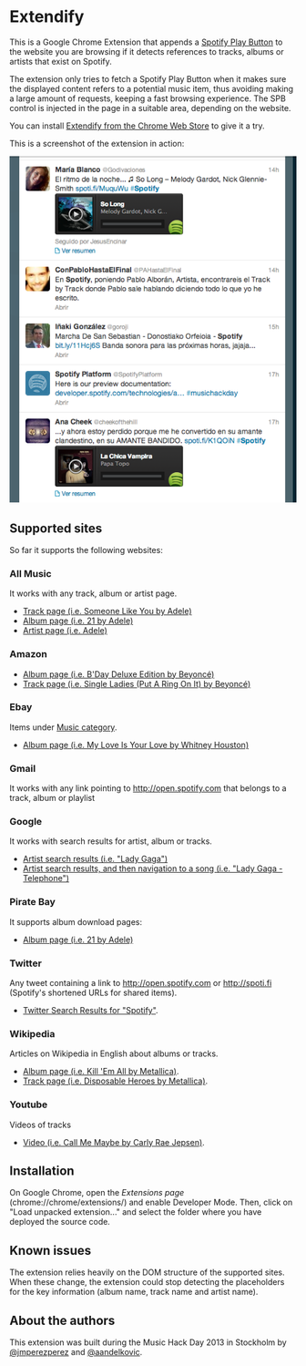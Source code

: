 # Extendify

This is a Google Chrome Extension that appends a [Spotify Play Button](https://developer.spotify.com/technologies/widgets/spotify-play-button/) to the website you are browsing if it detects references to tracks, albums or artists that exist on Spotify.

The extension only tries to fetch a Spotify Play Button when it makes sure the displayed content refers to a potential music item, thus avoiding making a large amount of requests, keeping a fast browsing experience. The SPB control is injected in the page in a suitable area, depending on the website.

You can install [Extendify from the Chrome Web Store](https://chrome.google.com/webstore/detail/extendify/jjajfginmjgdpblfanoimdanifdmcokd?authuser=1) to give it a try.

This is a screenshot of the extension in action:

![Sample of Spotify Play Button Chrome Extension](https://github.com/JMPerez/extendify/raw/master/twitter-sample.png)

## Supported sites

So far it supports the following websites:

### All Music
It works with any track, album or artist page.

* [Track page (i.e. Someone Like You by Adele)](http://www.allmusic.com/song/someone-like-you-mt0042770499)
* [Album page (i.e. 21 by Adele)](http://www.allmusic.com/album/21-mw0002080092)
* [Artist page (i.e. Adele)](http://www.allmusic.com/artist/adele-mn0000503460)

### Amazon

* [Album page (i.e. B'Day Deluxe Edition by Beyoncé)](http://www.amazon.co.uk/BDay-Deluxe-Edition-Beyonce/dp/B002ZVG86C/)
* [Track page (i.e. Single Ladies (Put A Ring On It) by Beyoncé)](http://www.amazon.co.uk/Single-Ladies-Put-Ring-On/dp/B002SPA21M/)

### Ebay
Items under [Music category](http://www.ebay.com/hcp/entertainment/music).

* [Album page (i.e. My Love Is Your Love by Whitney Houston)](http://www.ebay.com/ctg/My-Love-Your-Love-Whitney-Houston-CD-Jan-1998-2-Discs-Arista-/3190079?fvcs=1226&_fcls=1&_tab=2&_trksid=m185&_trkparms=algo%3DPP.GENRES%26its%3DK%26itu%3DUCK%252BUA%26otn%3D16%26ps%3D63%26clkid%3D5005620363478891640&_qi=RTM1002374)

### Gmail
It works with any link pointing to http://open.spotify.com that belongs to a track, album or playlist

### Google
It works with search results for artist, album or tracks.

* [Artist search results (i.e. "Lady Gaga")](https://www.google.se/search?q=lady+gaga&oq=lady+gaga&aqs=chrome.0.59j60j61l3j59.908&sugexp=chrome,mod=1&sourceid=chrome&ie=UTF-8)
* [Artist search results, and then navigation to a song (i.e. "Lady Gaga - Telephone")](https://www.google.se/search?q=lady+gaga&oq=lady+gaga&aqs=chrome.0.59j60j61l3j59.908&sugexp=chrome,mod=1&sourceid=chrome&ie=UTF-8#hl=en&sa=X&tbo=d&q=lady+gaga+telephone&stick=H4sIAAAAAAAAAGOovnz8BQMDgy4HsxCXfq6-gYm5RXx8rhJXiIKhhYmlubmxpZagb2lxZrJjUUlmcUlIfnB-XnrV57zKAwcU4sWMmr-Jr7GMed67thcATs49_EoAAAA&extab=1&npsic=-49&bav=on.2,or.r_gc.r_pw.r_qf.&bvm=bv.41248874,d.d2k&fp=54ed95ba89a39dc3&biw=1375&bih=330)

### Pirate Bay
It supports album download pages:

* [Album page (i.e. 21 by Adele)](http://thepiratebay.se/torrent/7931368/Adele_-_21])

### Twitter

Any tweet containing a link to http://open.spotify.com or http://spoti.fi (Spotify's shortened URLs for shared items).

* [Twitter Search Results for "Spotify"](https://twitter.com/search?q=spotify).

### Wikipedia
Articles on Wikipedia in English about albums or tracks.

* [Album page (i.e. Kill 'Em All by Metallica)](http://en.wikipedia.org/wiki/Kill_%27Em_All).
* [Track page (i.e. Disposable Heroes by Metallica)](http://en.wikipedia.org/wiki/Disposable_Heroes).

### Youtube
Videos of tracks

* [Video (i.e. Call Me Maybe by Carly Rae Jepsen)](http://www.youtube.com/watch?v=fWNaR-rxAic).

## Installation
On Google Chrome, open the _Extensions page_ (chrome://chrome/extensions/) and enable Developer Mode. Then, click on "Load unpacked extension..." and select the folder where you have deployed the source code.

## Known issues
The extension relies heavily on the DOM structure of the supported sites. When these change, the extension could stop detecting the placeholders for the key information (album name, track name and artist name).

## About the authors
This extension was built during the Music Hack Day 2013 in Stockholm by [@jmperezperez](https://twitter.com/jmperezperez) and [@aandelkovic](https://twitter.com/aandelkovic).
